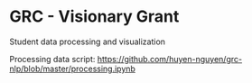 # GRC - Visionary Grant
Student data processing and visualization

Processing data script:
https://github.com/huyen-nguyen/grc-nlp/blob/master/processing.ipynb

